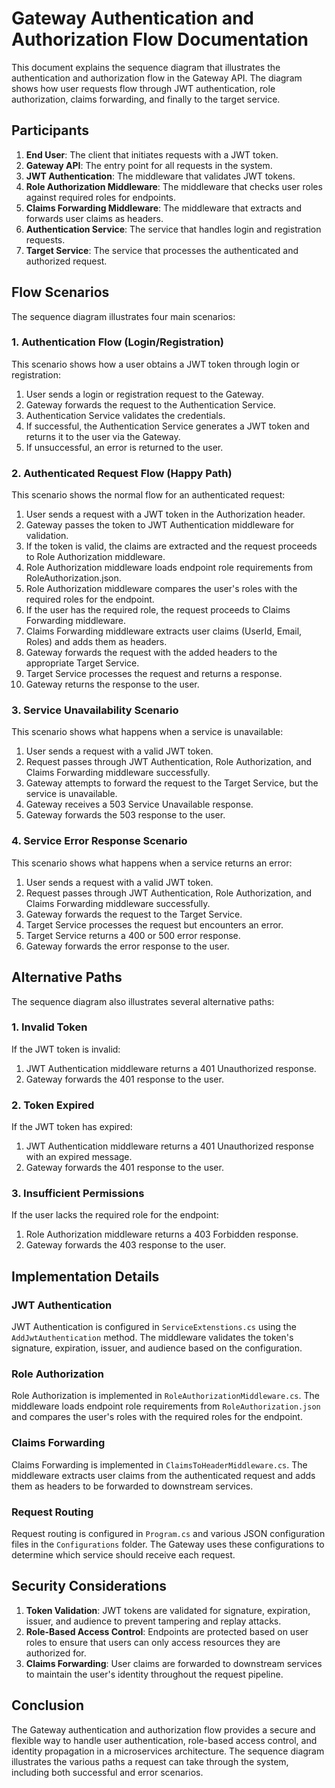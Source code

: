 # Gateway Authentication and Authorization Flow Documentation

This document explains the sequence diagram that illustrates the authentication and authorization flow in the Gateway API. The diagram shows how user requests flow through JWT authentication, role authorization, claims forwarding, and finally to the target service.

## Participants

1. **End User**: The client that initiates requests with a JWT token.
2. **Gateway API**: The entry point for all requests in the system.
3. **JWT Authentication**: The middleware that validates JWT tokens.
4. **Role Authorization Middleware**: The middleware that checks user roles against required roles for endpoints.
5. **Claims Forwarding Middleware**: The middleware that extracts and forwards user claims as headers.
6. **Authentication Service**: The service that handles login and registration requests.
7. **Target Service**: The service that processes the authenticated and authorized request.

## Flow Scenarios

The sequence diagram illustrates four main scenarios:

### 1. Authentication Flow (Login/Registration)

This scenario shows how a user obtains a JWT token through login or registration:

1. User sends a login or registration request to the Gateway.
2. Gateway forwards the request to the Authentication Service.
3. Authentication Service validates the credentials.
4. If successful, the Authentication Service generates a JWT token and returns it to the user via the Gateway.
5. If unsuccessful, an error is returned to the user.

### 2. Authenticated Request Flow (Happy Path)

This scenario shows the normal flow for an authenticated request:

1. User sends a request with a JWT token in the Authorization header.
2. Gateway passes the token to JWT Authentication middleware for validation.
3. If the token is valid, the claims are extracted and the request proceeds to Role Authorization middleware.
4. Role Authorization middleware loads endpoint role requirements from RoleAuthorization.json.
5. Role Authorization middleware compares the user's roles with the required roles for the endpoint.
6. If the user has the required role, the request proceeds to Claims Forwarding middleware.
7. Claims Forwarding middleware extracts user claims (UserId, Email, Roles) and adds them as headers.
8. Gateway forwards the request with the added headers to the appropriate Target Service.
9. Target Service processes the request and returns a response.
10. Gateway returns the response to the user.

### 3. Service Unavailability Scenario

This scenario shows what happens when a service is unavailable:

1. User sends a request with a valid JWT token.
2. Request passes through JWT Authentication, Role Authorization, and Claims Forwarding middleware successfully.
3. Gateway attempts to forward the request to the Target Service, but the service is unavailable.
4. Gateway receives a 503 Service Unavailable response.
5. Gateway forwards the 503 response to the user.

### 4. Service Error Response Scenario

This scenario shows what happens when a service returns an error:

1. User sends a request with a valid JWT token.
2. Request passes through JWT Authentication, Role Authorization, and Claims Forwarding middleware successfully.
3. Gateway forwards the request to the Target Service.
4. Target Service processes the request but encounters an error.
5. Target Service returns a 400 or 500 error response.
6. Gateway forwards the error response to the user.

## Alternative Paths

The sequence diagram also illustrates several alternative paths:

### 1. Invalid Token

If the JWT token is invalid:

1. JWT Authentication middleware returns a 401 Unauthorized response.
2. Gateway forwards the 401 response to the user.

### 2. Token Expired

If the JWT token has expired:

1. JWT Authentication middleware returns a 401 Unauthorized response with an expired message.
2. Gateway forwards the 401 response to the user.

### 3. Insufficient Permissions

If the user lacks the required role for the endpoint:

1. Role Authorization middleware returns a 403 Forbidden response.
2. Gateway forwards the 403 response to the user.

## Implementation Details

### JWT Authentication

JWT Authentication is configured in `ServiceExtenstions.cs` using the `AddJwtAuthentication` method. The middleware validates the token's signature, expiration, issuer, and audience based on the configuration.

### Role Authorization

Role Authorization is implemented in `RoleAuthorizationMiddleware.cs`. The middleware loads endpoint role requirements from `RoleAuthorization.json` and compares the user's roles with the required roles for the endpoint.

### Claims Forwarding

Claims Forwarding is implemented in `ClaimsToHeaderMiddleware.cs`. The middleware extracts user claims from the authenticated request and adds them as headers to be forwarded to downstream services.

### Request Routing

Request routing is configured in `Program.cs` and various JSON configuration files in the `Configurations` folder. The Gateway uses these configurations to determine which service should receive each request.

## Security Considerations

1. **Token Validation**: JWT tokens are validated for signature, expiration, issuer, and audience to prevent tampering and replay attacks.
2. **Role-Based Access Control**: Endpoints are protected based on user roles to ensure that users can only access resources they are authorized for.
3. **Claims Forwarding**: User claims are forwarded to downstream services to maintain the user's identity throughout the request pipeline.

## Conclusion

The Gateway authentication and authorization flow provides a secure and flexible way to handle user authentication, role-based access control, and identity propagation in a microservices architecture. The sequence diagram illustrates the various paths a request can take through the system, including both successful and error scenarios.
